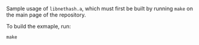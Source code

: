 Sample usage of `libnethash.a`, which must first be built by running `make` on the main page of the repository.

To build the exmaple, run:
```
make
```
